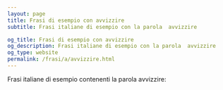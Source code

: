 ```yaml
---
layout: page
title: Frasi di esempio con avvizzire 
subtitle: Frasi italiane di esempio con la parola  avvizzire

og_title: Frasi di esempio con avvizzire 
og_description: Frasi italiane di esempio con la parola  avvizzire
og_type: website
permalink: /frasi/a/avvizzire.html
---
```


Frasi italiane di esempio contenenti la parola avvizzire:


